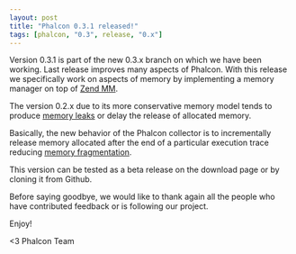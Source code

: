 ```yaml
---
layout: post
title: "Phalcon 0.3.1 released!"
tags: [phalcon, "0.3", release, "0.x"]
---
```

Version 0.3.1 is part of the new 0.3.x branch on which we have been working. Last release improves many aspects of Phalcon. With this release we specifically work on aspects of memory by implementing a memory manager on top of [Zend MM](https://wiki.php.net/internals/zend_mm).

The version 0.2.x due to its more conservative memory model tends to produce [memory leaks](http://en.wikipedia.org/wiki/Memory_leak) or delay the release of allocated memory.

<!--more-->
Basically, the new behavior of the Phalcon collector is to incrementally release memory allocated after the end of a particular execution trace reducing [memory fragmentation](http://stackoverflow.com/a/3770572/1022921).

This version can be tested as a beta release on the download page or by cloning it from Github.

Before saying goodbye, we would like to thank again all the people who have contributed feedback or is following our project. 

Enjoy!

<3 Phalcon Team